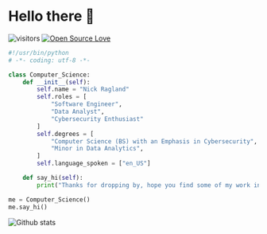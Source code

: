 # Hello there 👋

![visitors](https://visitor-badge.laobi.icu/badge?page_id=nragland37.nragland37)
[![Open Source Love](https://badges.frapsoft.com/os/v1/open-source.svg?v=102)](https://github.com/ellerbrock/open-source-badge/)

```python
#!/usr/bin/python
# -*- coding: utf-8 -*-

class Computer_Science:
    def __init__(self):
        self.name = "Nick Ragland"
        self.roles = [
            "Software Engineer",
            "Data Analyst",
            "Cybersecurity Enthusiast"
        ]
        self.degrees = [
            "Computer Science (BS) with an Emphasis in Cybersecurity",
            "Minor in Data Analytics",
        ]
        self.language_spoken = ["en_US"]

    def say_hi(self):
        print("Thanks for dropping by, hope you find some of my work interesting.")

me = Computer_Science()
me.say_hi()
```

![Github stats](https://github-readme-stats-i6qf-guerraps-projects.vercel.app/api?username=nragland37&theme=calm&&show_icons=true)

<!--
**nragland37/nragland37** is a ✨ _special_ ✨ repository because its `README.md` (this file) appears on your GitHub profile.

Here are some ideas to get you started:

- 🔭 I’m currently working on ...
- 🌱 I’m currently learning ...
- 👯 I’m looking to collaborate on ...
- 🤔 I’m looking for help with ...
- 💬 Ask me about ...
- 📫 How to reach me: ...
- 😄 Pronouns: ...
- ⚡ Fun fact: ...
-->
